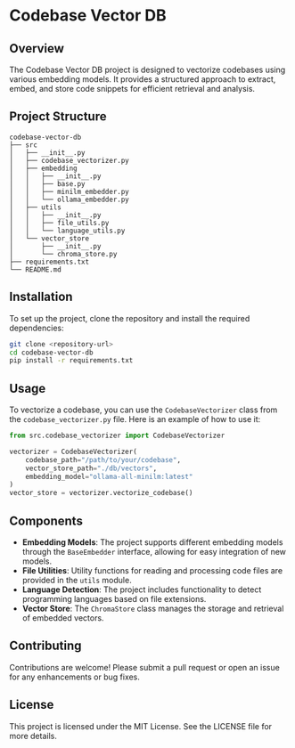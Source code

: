 # Codebase Vector DB

## Overview
The Codebase Vector DB project is designed to vectorize codebases using various embedding models. It provides a structured approach to extract, embed, and store code snippets for efficient retrieval and analysis.

## Project Structure
```
codebase-vector-db
├── src
│   ├── __init__.py
│   ├── codebase_vectorizer.py
│   ├── embedding
│   │   ├── __init__.py
│   │   ├── base.py
│   │   ├── minilm_embedder.py
│   │   └── ollama_embedder.py
│   ├── utils
│   │   ├── __init__.py
│   │   ├── file_utils.py
│   │   └── language_utils.py
│   └── vector_store
│       ├── __init__.py
│       └── chroma_store.py
├── requirements.txt
└── README.md
```

## Installation
To set up the project, clone the repository and install the required dependencies:

```bash
git clone <repository-url>
cd codebase-vector-db
pip install -r requirements.txt
```

## Usage
To vectorize a codebase, you can use the `CodebaseVectorizer` class from the `codebase_vectorizer.py` file. Here is an example of how to use it:

```python
from src.codebase_vectorizer import CodebaseVectorizer

vectorizer = CodebaseVectorizer(
    codebase_path="/path/to/your/codebase",
    vector_store_path="./db/vectors",
    embedding_model="ollama-all-minilm:latest"
)
vector_store = vectorizer.vectorize_codebase()
```

## Components
- **Embedding Models**: The project supports different embedding models through the `BaseEmbedder` interface, allowing for easy integration of new models.
- **File Utilities**: Utility functions for reading and processing code files are provided in the `utils` module.
- **Language Detection**: The project includes functionality to detect programming languages based on file extensions.
- **Vector Store**: The `ChromaStore` class manages the storage and retrieval of embedded vectors.

## Contributing
Contributions are welcome! Please submit a pull request or open an issue for any enhancements or bug fixes.

## License
This project is licensed under the MIT License. See the LICENSE file for more details.